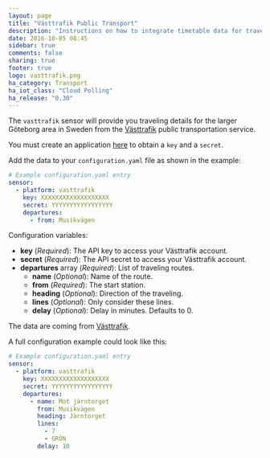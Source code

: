 ```yaml
---
layout: page
title: "Västtrafik Public Transport"
description: "Instructions on how to integrate timetable data for traveling in Sweden within Home Assistant."
date: 2016-10-05 08:45
sidebar: true
comments: false
sharing: true
footer: true
logo: vasttrafik.png
ha_category: Transport
ha_iot_class: "Cloud Polling"
ha_release: "0.30"
---
```



The `vasttrafik` sensor will provide you traveling details for the larger Göteborg area in Sweden from the [Västtrafik](https://vasttrafik.se/) public transportation service.

You must create an application [here](https://developer.vasttrafik.se/portal/#/applications) to obtain a `key` and a `secret`.

Add the data to your `configuration.yaml` file as shown in the example:

```yaml
# Example configuration.yaml entry
sensor:
  - platform: vasttrafik
    key: XXXXXXXXXXXXXXXXXXX
    secret: YYYYYYYYYYYYYYYYY
    departures:
      - from: Musikvägen
```

Configuration variables:

- **key** (*Required*): The API key to access your Västtrafik account.
- **secret** (*Required*): The API secret to access your Västtrafik account.
- **departures** array (*Required*): List of traveling routes.
  - **name** (*Optional*): Name of the route.
  - **from** (*Required*): The start station.
  - **heading** (*Optional*): Direction of the traveling.
  - **lines** (*Optional*): Only consider these lines.
  - **delay** (*Optional*): Delay in minutes. Defaults to 0.

The data are coming from [Västtrafik](https://vasttrafik.se/).

A full configuration example could look like this:

```yaml
# Example configuration.yaml entry
sensor:
  - platform: vasttrafik
    key: XXXXXXXXXXXXXXXXXXX
    secret: YYYYYYYYYYYYYYYYY
    departures:
      - name: Mot järntorget
        from: Musikvägen
        heading: Järntorget
        lines:
          - 7
          - GRÖN
        delay: 10
```
